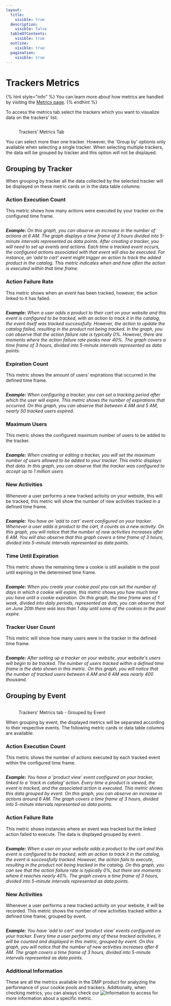 ```yaml
---
layout:
  title:
    visible: true
  description:
    visible: false
  tableOfContents:
    visible: true
  outline:
    visible: true
  pagination:
    visible: true
---
```


# Trackers Metrics

{% hint style="info" %}
You can learn more about how metrics are handled by visiting the [Metrics page](../../metrics.md).&#x20;
{% endhint %}

To access the metrics tab select the trackers which you want to visualize data on the trackers' list:

<figure><img src="../../../.gitbook/assets/image (120).png" alt=""><figcaption><p>Trackers' Metrics Tab</p></figcaption></figure>

You can select more than one tracker. However, the 'Group by' optionis only available when selecting a single tracker. When selecting multiple trackers, the data will be grouped by tracker and this option will not be displayed.

## Grouping by Tracker

When grouping by tracker all the data collected by the selected tracker will be displayed on these metric cards or in the data table columns:

### **Action Execution Count**

This metric shows how many actions were executed by your tracker on the configured time frame.

<figure><img src="../../../.gitbook/assets/image (261).png" alt=""><figcaption></figcaption></figure>

_**Example:** On this graph, you can observe an increase in the number of actions at 6 AM. The graph displays a time frame of 3 hours divided into 5-minute intervals represented as data points. After creating a tracker, you will need to set up events and actions. Each time a tracked event occurs, the configured actions associated with that event will also be executed. For instance, an 'add to cart' event might trigger an action to track the added product in the catalog. This metric indicates when and how often the action is executed within that time frame._

### **Action Failure Rate**

This metric shows when an event has been tracked, however, the action linked to it has failed.

<figure><img src="../../../.gitbook/assets/image (262).png" alt=""><figcaption></figcaption></figure>

_**Example:** When a user adds a product to their cart on your website and this event is configured to be tracked, with an action to track it in the catalog, the event itself was tracked successfully. However, the action to update the catalog failed, resulting in the product not being tracked. In the graph, you can observe that the action failure rate is typically 0%. However, there are moments where the action failure rate peaks near 40%. The graph covers a time frame of 3 hours, divided into 5-minute intervals represented as data points._

### **Expiration Count**

This metric shows the amount of users' expirations that occurred in the defined time frame.

<figure><img src="../../../.gitbook/assets/image (263).png" alt=""><figcaption></figcaption></figure>

_**Example:** When configuring a tracker, you can set a tracking period after which the user will expire. This metric shows the number of expirations that occurred. On this graph, you can observe that between 4 AM and 5 AM, nearly 50 tracked users expired._

### **Maximum Users**

This metric shows the configured maximum number of users to be added to the tracker.

<figure><img src="../../../.gitbook/assets/image (264).png" alt=""><figcaption></figcaption></figure>

_**Example:** When creating or editing a tracker, you will set the maximum number of users allowed to be added to your tracker. This metric displays that data. In this graph, you can observe that the tracker was configured to accept up to 1 million users_

### **New Activities**

Whenever a user performs a new tracked activity on your website, this will be tracked,  this metric will show the number of new activities tracked in a defined time frame.

<figure><img src="../../../.gitbook/assets/image (265).png" alt=""><figcaption></figcaption></figure>

_**Example:** You have an 'add to cart' event configured on your tracker. Whenever a user adds a product to the cart, it counts as a new activity. On this graph, you will notice that the number of new activities increases after 6 AM. You will also observe that this graph covers a time frame of 3 hours, divided into 5-minute intervals represented as data points._

### **Time Until Expiration**

This metric shows the remaining time a cookie is still available in the pool until expiring in the determined time frame.

<figure><img src="../../../.gitbook/assets/image (267).png" alt=""><figcaption></figcaption></figure>

_**Example:** When you create your cookie pool you can set the number of days in which a cookie will expire, this metric shows you how much time you have until a cookie expiration. On this graph, the time frame was of 1 week, divided into daily periods, represented as dots, you can observe that on June 20th there was less than 1 day until some of the cookies in the pool expire._

### **Tracker User Count**

This metric will show how many users were in the tracker in the defined time frame.

<figure><img src="../../../.gitbook/assets/image (268).png" alt=""><figcaption></figcaption></figure>

_**Example:** After setting up a tracker on your website, your website's users will begin to be tracked. The number of users tracked within a defined time frame is the data shown in this metric. On this graph, you will notice that the number of tracked users between 4 AM and 6 AM was nearly 400 thousand._

## Grouping by Event&#x20;

<figure><img src="../../../.gitbook/assets/image (127).png" alt=""><figcaption><p>Trackers' Metrics tab - Grouped by Event</p></figcaption></figure>

When grouping by event, the displayed metrics will be separated according to their respective events. The following metric cards or data table columns are available:

### **Action Execution Count**

This metric shows the number of actions executed by each tracked event within the configured time frame.

<figure><img src="../../../.gitbook/assets/image (269).png" alt=""><figcaption></figcaption></figure>

_**Example:** You have a 'product view' event configured on your tracker, linked to a 'track in catalog' action. Every time a product is viewed, the event is tracked, and the associated action is executed. This metric shows this data grouped by event. On this graph, you can observe an increase in actions around 6 AM. The graph covers a time frame of 3 hours, divided into 5-minute intervals represented as data points._

### **Action Failure Rate**

This metric shows instances where an event was tracked but the linked action failed to execute. The data is displayed grouped by event.

<figure><img src="../../../.gitbook/assets/image (271).png" alt=""><figcaption></figcaption></figure>

_**Example:** When a user on your website adds a product to the cart and this event is configured to be tracked, with an action to track it in the catalog, the event is successfully tracked. However, the action fails to execute, resulting in the product not being tracked in the catalog. On this graph, you can see that the action failure rate is typically 0%, but there are moments where it reaches nearly 40%. The graph covers a time frame of 3 hours, divided into 5-minute intervals represented as data points._

### **New Activities**

Whenever a user performs a new tracked activity on your website, it will be recorded. This metric shows the number of new activities tracked within a defined time frame, grouped by event.

<figure><img src="../../../.gitbook/assets/image (270).png" alt=""><figcaption></figcaption></figure>

_**Example:** You have 'add to cart' and 'product view' events configured on your tracker. Every time a user performs any of these tracked activities, it will be counted and displayed in this metric, grouped by event. On this graph, you will notice that the number of new activities increases after 6 AM. The graph covers a time frame of 3 hours, divided into 5-minute intervals represented as data points._

### Additional Information

These are all the metrics available in the DMP product for analyzing the performance of your cookie pools and trackers. Additionally, when checking metrics, you can always check our <img src="../../../.gitbook/assets/image (28) (2).png" alt="Information" data-size="line"> to access for more information about a specific metric.
